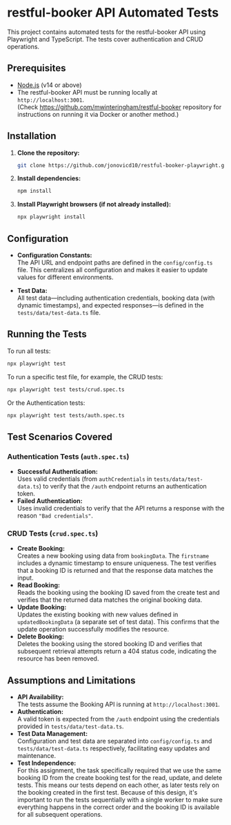 # restful-booker API Automated Tests

This project contains automated tests for the restful-booker API using Playwright and TypeScript. The tests cover authentication and CRUD operations.

## Prerequisites

- [Node.js](https://nodejs.org/en/) (v14 or above)
- The restful-booker API must be running locally at `http://localhost:3001`.  
  (Check https://github.com/mwinteringham/restful-booker repository for instructions on running it via Docker or another method.)

## Installation

1. **Clone the repository:**

   ```bash
   git clone https://github.com/jonovicd10/restful-booker-playwright.git
   ```

2. **Install dependencies:**

   ```bash
   npm install
   ```

3. **Install Playwright browsers (if not already installed):**

   ```bash
   npx playwright install
   ```

## Configuration

- **Configuration Constants:**  
  The API URL and endpoint paths are defined in the `config/config.ts` file. This centralizes all configuration and makes it easier to update values for different environments.

- **Test Data:**  
  All test data—including authentication credentials, booking data (with dynamic timestamps), and expected responses—is defined in the `tests/data/test-data.ts` file.

## Running the Tests

To run all tests:

```bash
npx playwright test
```

To run a specific test file, for example, the CRUD tests:

```bash
npx playwright test tests/crud.spec.ts
```

Or the Authentication tests:

```bash
npx playwright test tests/auth.spec.ts
```

## Test Scenarios Covered

### Authentication Tests (`auth.spec.ts`)
- **Successful Authentication:**  
  Uses valid credentials (from `authCredentials` in `tests/data/test-data.ts`) to verify that the `/auth` endpoint returns an authentication token.
- **Failed Authentication:**  
  Uses invalid credentials to verify that the API returns a response with the reason `"Bad credentials"`.

### CRUD Tests (`crud.spec.ts`)
- **Create Booking:**  
  Creates a new booking using data from `bookingData`. The `firstname` includes a dynamic timestamp to ensure uniqueness. The test verifies that a booking ID is returned and that the response data matches the input.
- **Read Booking:**  
  Reads the booking using the booking ID saved from the create test and verifies that the returned data matches the original booking data.
- **Update Booking:**  
  Updates the existing booking with new values defined in `updatedBookingData` (a separate set of test data). This confirms that the update operation successfully modifies the resource.
- **Delete Booking:**  
  Deletes the booking using the stored booking ID and verifies that subsequent retrieval attempts return a 404 status code, indicating the resource has been removed.

## Assumptions and Limitations

- **API Availability:**  
  The tests assume the Booking API is running at `http://localhost:3001`.
- **Authentication:**  
  A valid token is expected from the `/auth` endpoint using the credentials provided in `tests/data/test-data.ts`.
- **Test Data Management:**  
  Configuration and test data are separated into `config/config.ts` and `tests/data/test-data.ts` respectively, facilitating easy updates and maintenance.
- **Test Independence:**  
  For this assignment, the task specifically required that we use the same booking ID from the create booking test for the read, update, and delete tests. This means our tests depend on each other, as later tests rely on the booking created in the first test. Because of this design, it's important to run the tests sequentially with a single worker to make sure everything happens in the correct order and the booking ID is available for all subsequent operations.
